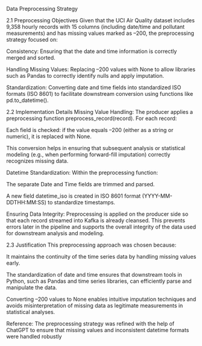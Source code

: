 Data Preprocessing Strategy

2.1 Preprocessing Objectives
Given that the UCI Air Quality dataset includes 9,358 hourly records with 15 columns (including date/time and pollutant measurements) and has missing values marked as –200, the preprocessing strategy focused on:

Consistency: Ensuring that the date and time information is correctly merged and sorted.

Handling Missing Values: Replacing –200 values with None to allow libraries such as Pandas to correctly identify nulls and apply imputation.

Standardization: Converting date and time fields into standardized ISO formats (ISO 8601) to facilitate downstream conversion using functions like pd.to_datetime().

2.2 Implementation Details
Missing Value Handling:
The producer applies a preprocessing function preprocess_record(record). For each record:

Each field is checked: if the value equals –200 (either as a string or numeric), it is replaced with None.

This conversion helps in ensuring that subsequent analysis or statistical modeling (e.g., when performing forward-fill imputation) correctly recognizes missing data.

Datetime Standardization:
Within the preprocessing function:

The separate Date and Time fields are trimmed and parsed.

A new field datetime_iso is created in ISO 8601 format (YYYY-MM-DDTHH:MM:SS) to standardize timestamps.

Ensuring Data Integrity:
Preprocessing is applied on the producer side so that each record streamed into Kafka is already cleansed. This prevents errors later in the pipeline and supports the overall integrity of the data used for downstream analysis and modeling.

2.3 Justification
This preprocessing approach was chosen because:

It maintains the continuity of the time series data by handling missing values early.

The standardization of date and time ensures that downstream tools in Python, such as Pandas and time series libraries, can efficiently parse and manipulate the data.

Converting –200 values to None enables intuitive imputation techniques and avoids misinterpretation of missing data as legitimate measurements in statistical analyses.

Reference: The preprocessing strategy was refined with the help of ChatGPT to ensure that missing values and inconsistent datetime formats were handled robustly